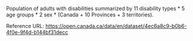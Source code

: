 Population of adults with disabilities summarized by 11 disability types * 5 age groups * 2 sex * (Canada + 10 Provinces + 3 territories).

Reference URL: https://open.canada.ca/data/en/dataset/4ec6a8c9-b0b6-4f0e-9f4d-b144bf31decc

